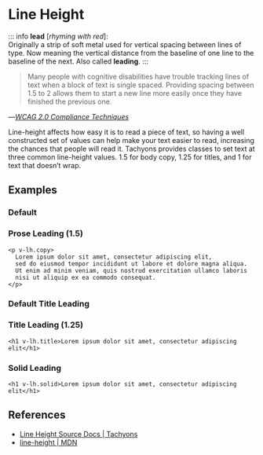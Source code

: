 <script setup>
import DefaultHeight from '../components/line-height/DefaultHeight.vue';
import DefaultTitleLeading from '../components/line-height/DefaultTitleLeading.vue';
import ProseLeading from '../components/line-height/ProseLeading.vue';
import SolidLeading from '../components/line-height/SolidLeading.vue';
import TitleLeading from '../components/line-height/TitleLeading.vue';
</script>

# Line Height

::: info
**lead** [*rhyming with red*]:  
Originally a strip of soft metal used for vertical
spacing between lines of type. Now meaning the vertical
distance from the baseline of one line to the baseline
of the next. Also called **leading**.
:::

> Many people with cognitive disabilities have trouble tracking
lines of text when a block of text is single spaced. Providing
spacing between 1.5 to 2 allows them to start a new line more
easily once they have finished the previous one.

—*[WCAG 2.0 Compliance Techniques](https://www.w3.org/TR/WCAG20-TECHS/C21.html)*

Line-height affects how easy it is to read a piece of text,
so having a well constructed set of values can help make your
text easier to read, increasing the chances that people will
read it. Tachyons provides classes to set text at three common
line-height values. 1.5 for body copy, 1.25 for titles, and 1
for text that doesn’t wrap.

## Examples

### Default

<DefaultHeight />

### Prose Leading (1.5)

```vue
<p v-lh.copy>
  Lorem ipsum dolor sit amet, consectetur adipiscing elit,
  sed do eiusmod tempor incididunt ut labore et dolore magna aliqua.
  Ut enim ad minim veniam, quis nostrud exercitation ullamco laboris
  nisi ut aliquip ex ea commodo consequat.
</p>
```

<ProseLeading />

### Default Title Leading

<DefaultTitleLeading />

### Title Leading (1.25)

```vue
<h1 v-lh.title>Lorem ipsum dolor sit amet, consectetur adipiscing elit</h1>
```

<TitleLeading />

### Solid Leading

```vue
<h1 v-lh.solid>Lorem ipsum dolor sit amet, consectetur adipiscing elit</h1>
```

<SolidLeading />

## References

* [Line Height Source Docs | Tachyons](https://tachyons.io/docs/typography/line-height/)
* [line-height | MDN](https://developer.mozilla.org/en-US/docs/Web/CSS/line-height)
